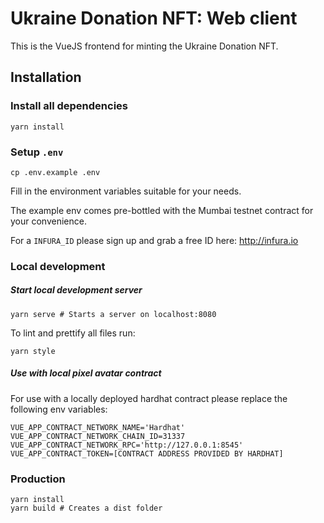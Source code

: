 # Ukraine Donation NFT: Web client

This is the VueJS frontend for minting the Ukraine Donation NFT.

## Installation

### Install all dependencies

```shell
yarn install
```

### Setup `.env`

```shell
cp .env.example .env
```

Fill in the environment variables suitable for your needs.

The example env comes pre-bottled with the Mumbai testnet contract for your convenience.

For a `INFURA_ID` please sign up and grab a free ID here: http://infura.io

### Local development

##### Start local development server

```shell
yarn serve # Starts a server on localhost:8080
```

To lint and prettify all files run:

```shell
yarn style
```

##### Use with local pixel avatar contract

For use with a locally deployed hardhat contract please replace the following env variables:

```dotenv
VUE_APP_CONTRACT_NETWORK_NAME='Hardhat'
VUE_APP_CONTRACT_NETWORK_CHAIN_ID=31337
VUE_APP_CONTRACT_NETWORK_RPC='http://127.0.0.1:8545'
VUE_APP_CONTRACT_TOKEN=[CONTRACT ADDRESS PROVIDED BY HARDHAT]
```

### Production

```shell
yarn install
yarn build # Creates a dist folder
```
